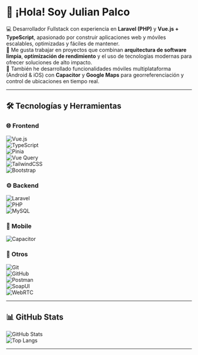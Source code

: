 # 👋 ¡Hola! Soy Julian Palco

💻 Desarrollador Fullstack con experiencia en **Laravel (PHP)** y **Vue.js + TypeScript**, apasionado por construir aplicaciones web y móviles escalables, optimizadas y fáciles de mantener.  
🚀 Me gusta trabajar en proyectos que combinan **arquitectura de software limpia**, **optimización de rendimiento** y el uso de tecnologías modernas para ofrecer soluciones de alto impacto.  
📱 También he desarrollado funcionalidades móviles multiplataforma (Android & iOS) con **Capacitor** y **Google Maps** para georreferenciación y control de ubicaciones en tiempo real.  

---

## 🛠️ Tecnologías y Herramientas  

### 🌐 Frontend  
![Vue.js](https://img.shields.io/badge/Vue.js-35495E?style=for-the-badge&logo=vue.js&logoColor=4FC08D)  
![TypeScript](https://img.shields.io/badge/TypeScript-007ACC?style=for-the-badge&logo=typescript&logoColor=white)  
![Pinia](https://img.shields.io/badge/Pinia-FFD859?style=for-the-badge&logo=vue.js&logoColor=black)  
![Vue Query](https://img.shields.io/badge/Vue%20Query-FF4154?style=for-the-badge&logo=reactquery&logoColor=white)  
![TailwindCSS](https://img.shields.io/badge/TailwindCSS-06B6D4?style=for-the-badge&logo=tailwindcss&logoColor=white)  
![Bootstrap](https://img.shields.io/badge/Bootstrap-563D7C?style=for-the-badge&logo=bootstrap&logoColor=white)  

### ⚙️ Backend  
![Laravel](https://img.shields.io/badge/Laravel-FF2D20?style=for-the-badge&logo=laravel&logoColor=white)  
![PHP](https://img.shields.io/badge/PHP-777BB4?style=for-the-badge&logo=php&logoColor=white)  
![MySQL](https://img.shields.io/badge/MySQL-4479A1?style=for-the-badge&logo=mysql&logoColor=white)  

### 📱 Mobile  
![Capacitor](https://img.shields.io/badge/Capacitor-119EFF?style=for-the-badge&logo=capacitor&logoColor=white)  

### 🔧 Otros  
![Git](https://img.shields.io/badge/Git-F05032?style=for-the-badge&logo=git&logoColor=white)  
![GitHub](https://img.shields.io/badge/GitHub-181717?style=for-the-badge&logo=github&logoColor=white)  
![Postman](https://img.shields.io/badge/Postman-FF6C37?style=for-the-badge&logo=postman&logoColor=white)  
![SoapUI](https://img.shields.io/badge/SoapUI-6CB33F?style=for-the-badge&logo=soapui&logoColor=white)  
![WebRTC](https://img.shields.io/badge/WebRTC-333333?style=for-the-badge&logo=webrtc&logoColor=white)  

---

## 📊 GitHub Stats  

![GitHub Stats](https://github-readme-stats.vercel.app/api?username=TU-USUARIO&show_icons=true&theme=tokyonight)  
![Top Langs](https://github-readme-stats.vercel.app/api/top-langs/?username=TU-USUARIO&layout=compact&theme=tokyonight)  

---
